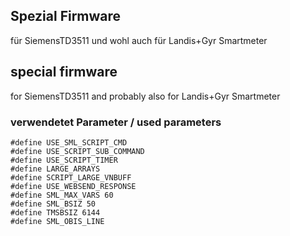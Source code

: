## Spezial Firmware
für SiemensTD3511 und wohl auch für Landis+Gyr Smartmeter

## special firmware
for SiemensTD3511 and probably also for Landis+Gyr Smartmeter

### verwendetet Parameter / used parameters
`#define USE_SML_SCRIPT_CMD`  
`#define USE_SCRIPT_SUB_COMMAND`  
`#define USE_SCRIPT_TIMER`   
`#define LARGE_ARRAYS`   
`#define SCRIPT_LARGE_VNBUFF`   
`#define USE_WEBSEND_RESPONSE`  
`#define SML_MAX_VARS 60`   
`#define SML_BSIZ 50`   
`#define TMSBSIZ 6144`   
`#define SML_OBIS_LINE`
